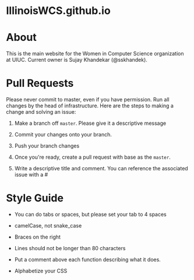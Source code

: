 IllinoisWCS.github.io
=====================

# About

This is the main website for the Women in Computer Science organization at UIUC.
Current owner is Sujay Khandekar (@sskhandek).

# Pull Requests

Please never commit to master, even if you have permission.
Run all changes by the head of infrastructure. Here are the steps to making a change and solving an issue:

1) Make a branch off ```master```. Please give it a descriptive message

2) Commit your changes onto your branch.

3) Push your branch changes

4) Once you're ready, create a pull request with base as the ```master```.

5) Write a descriptive title and comment. You can reference the associated issue with a #

# Style Guide
* You can do tabs or spaces, but please set your tab to 4 spaces

* camelCase, not snake_case

* Braces on the right

* Lines should not be longer than 80 characters

* Put a comment above each function describing what it does.

* Alphabetize your CSS
